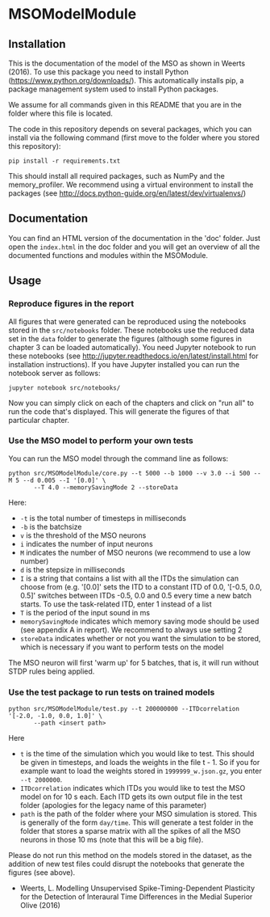 # MSOModelModule

## Installation 

This is the documentation of the model of the MSO as shown in Weerts (2016). To use this package you need to install Python (https://www.python.org/downloads/). This automatically installs pip, a package management system used to install Python packages. 

We assume for all commands given in this README that you are in the folder where this file is located. 

The code in this repository depends on several packages, which you can install via the following command (first move to the folder where you stored this repository):

```
pip install -r requirements.txt
```

This should install all required packages, such as NumPy and the memory_profiler. We recommend using a virtual environment to install the packages (see http://docs.python-guide.org/en/latest/dev/virtualenvs/) 

## Documentation

You can find an HTML version of the documentation in the 'doc' folder. Just open the `index.html` in the doc folder and you will get an overview of all the documented functions and modules within the MSOModule.  

## Usage

### Reproduce figures in the report

All figures that were generated can be reproduced using the notebooks stored in the `src/notebooks` folder. These notebooks use the reduced data set in the `data` folder to generate the figures (although some figures in chapter 3 can be loaded automatically). You need Jupyter notebook to run these notebooks (see http://jupyter.readthedocs.io/en/latest/install.html for installation instructions). If you have Jupyter installed you can run the notebook server as follows:

```
jupyter notebook src/notebooks/
```

Now you can simply click on each of the chapters and click on "run all" to run the code that's displayed. This will generate the figures of that particular chapter. 

### Use the MSO model to perform your own tests

You can run the MSO model through the command line as follows:

```
python src/MSOModelModule/core.py --t 5000 --b 1000 --v 3.0 --i 500 --M 5 --d 0.005 --I '[0.0]' \
       --T 4.0 --memorySavingMode 2 --storeData
```

Here:
* `-t` is the total number of timesteps in milliseconds
* `-b` is the batchsize
* `v` is the threshold of the MSO neurons
* `i` indicates the number of input neurons
* `M` indicates the number of MSO neurons (we recommend to use a low number)
* `d` is the stepsize in milliseconds
* `I` is a string that contains a list with all the ITDs the simulation can choose from (e.g. '[0.0]' sets the ITD to a constant ITD of 0.0, '[-0.5, 0.0, 0.5]' switches between ITDs -0.5, 0.0 and 0.5 every time a new batch starts. To use the task-related ITD, enter 1 instead of a list
* `T` is the period of the input sound in ms
* `memorySavingMode` indicates which memory saving mode should be used (see appendix A in report). We recommend to always use setting 2
* `storeData` indicates whether or not you want the simulation to be stored, which is necessary if you want to perform tests on the model

The MSO neuron will first 'warm up' for 5 batches, that is, it will run without STDP rules being applied. 

### Use the test package to run tests on trained models 

```
python src/MSOModelModule/test.py --t 200000000 --ITDcorrelation '[-2.0, -1.0, 0.0, 1.0]' \
       --path <insert path>
```

Here
* `t` is the time of the simulation which you would like to test. This should be given in timesteps, and loads the weights in the file t - 1. So if you for example want to load the weights stored in `1999999_w.json.gz`, you enter `--t 2000000`. 
* `ITDcorrelation` indicates which ITDs  you would like to test the MSO model on for 10 s each. Each ITD gets its own output file in the test folder (apologies for the legacy name of this parameter) 
* `path` is the path of the folder where your MSO simulation is stored. This is generally of the form `day/time`. 
This will generate a test folder in the folder that stores a sparse matrix with all the spikes of all the MSO neurons in those 10 ms (note that this will be a big file). 

Please do not run this method on the models stored in the dataset, as the addition of new test files could disrupt the notebooks that generate the figures (see above). 

* Weerts, L. Modelling Unsupervised Spike-Timing-Dependent Plasticity for the Detection of Interaural Time Differences in the Medial Superior Olive (2016) 
